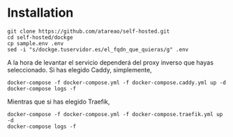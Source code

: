 # Installation

```
git clone https://github.com/atareao/self-hosted.git
cd self-hosted/dockge
cp sample.env .env
sed -i "s/dockge.tuservidor.es/el_fqdn_que_quieras/g" .env
```

A la hora de levantar el servicio dependerá del proxy inverso que hayas seleccionado. Si has elegido Caddy, simplemente,

```
docker-compose -f docker-compose.yml -f docker-compose.caddy.yml up -d
docker-compose logs -f
```

Mientras que si has elegido Traefik,

```
docker-compose -f docker-compose.yml -f docker-compose.traefik.yml up -d
docker-compose logs -f
```

